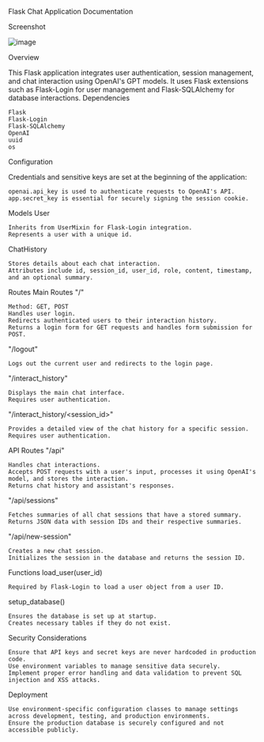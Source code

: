 Flask Chat Application Documentation

Screenshot 

![image](https://github.com/user-attachments/assets/7a5aeae1-a00f-404a-8e49-cdffe75050f3)

Overview

This Flask application integrates user authentication, session management, and chat interaction using OpenAI's GPT models. It uses Flask extensions such as Flask-Login for user management and Flask-SQLAlchemy for database interactions.
Dependencies

    Flask
    Flask-Login
    Flask-SQLAlchemy
    OpenAI
    uuid
    os

Configuration

Credentials and sensitive keys are set at the beginning of the application:

    openai.api_key is used to authenticate requests to OpenAI's API.
    app.secret_key is essential for securely signing the session cookie.

Models
User

    Inherits from UserMixin for Flask-Login integration.
    Represents a user with a unique id.

ChatHistory

    Stores details about each chat interaction.
    Attributes include id, session_id, user_id, role, content, timestamp, and an optional summary.

Routes
Main Routes
"/"

    Method: GET, POST
    Handles user login.
    Redirects authenticated users to their interaction history.
    Returns a login form for GET requests and handles form submission for POST.

"/logout"

    Logs out the current user and redirects to the login page.

"/interact_history"

    Displays the main chat interface.
    Requires user authentication.

"/interact_history/<session_id>"

    Provides a detailed view of the chat history for a specific session.
    Requires user authentication.

API Routes
"/api"

    Handles chat interactions.
    Accepts POST requests with a user's input, processes it using OpenAI's model, and stores the interaction.
    Returns chat history and assistant's responses.

"/api/sessions"

    Fetches summaries of all chat sessions that have a stored summary.
    Returns JSON data with session IDs and their respective summaries.

"/api/new-session"

    Creates a new chat session.
    Initializes the session in the database and returns the session ID.

Functions
load_user(user_id)

    Required by Flask-Login to load a user object from a user ID.

setup_database()

    Ensures the database is set up at startup.
    Creates necessary tables if they do not exist.

Security Considerations

    Ensure that API keys and secret keys are never hardcoded in production code.
    Use environment variables to manage sensitive data securely.
    Implement proper error handling and data validation to prevent SQL injection and XSS attacks.

Deployment

    Use environment-specific configuration classes to manage settings across development, testing, and production environments.
    Ensure the production database is securely configured and not accessible publicly.
